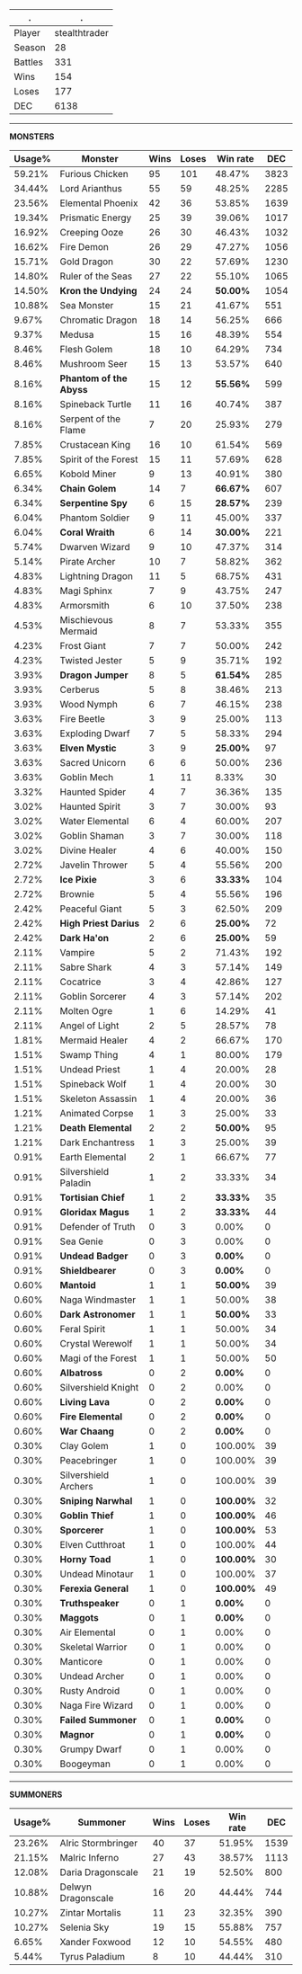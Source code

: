 .|.
|-|-
Player|stealthtrader
Season|28
Battles|331
Wins|154
Loses|177
DEC|6138

---
**MONSTERS**

Usage%|Monster|Wins|Loses|Win rate|DEC|
-|-|-|-|-|-|
59.21%|Furious Chicken|95|101|48.47%|3823|
34.44%|Lord Arianthus|55|59|48.25%|2285|
23.56%|Elemental Phoenix|42|36|53.85%|1639|
19.34%|Prismatic Energy|25|39|39.06%|1017|
16.92%|Creeping Ooze|26|30|46.43%|1032|
16.62%|Fire Demon|26|29|47.27%|1056|
15.71%|Gold Dragon|30|22|57.69%|1230|
14.80%|Ruler of the Seas|27|22|55.10%|1065|
14.50%|**Kron the Undying**|24|24|**50.00%**|1054|
10.88%|Sea Monster|15|21|41.67%|551|
9.67%|Chromatic Dragon|18|14|56.25%|666|
9.37%|Medusa|15|16|48.39%|554|
8.46%|Flesh Golem|18|10|64.29%|734|
8.46%|Mushroom Seer|15|13|53.57%|640|
8.16%|**Phantom of the Abyss**|15|12|**55.56%**|599|
8.16%|Spineback Turtle|11|16|40.74%|387|
8.16%|Serpent of the Flame|7|20|25.93%|279|
7.85%|Crustacean King|16|10|61.54%|569|
7.85%|Spirit of the Forest|15|11|57.69%|628|
6.65%|Kobold Miner|9|13|40.91%|380|
6.34%|**Chain Golem**|14|7|**66.67%**|607|
6.34%|**Serpentine Spy**|6|15|**28.57%**|239|
6.04%|Phantom Soldier|9|11|45.00%|337|
6.04%|**Coral Wraith**|6|14|**30.00%**|221|
5.74%|Dwarven Wizard|9|10|47.37%|314|
5.14%|Pirate Archer|10|7|58.82%|362|
4.83%|Lightning Dragon|11|5|68.75%|431|
4.83%|Magi Sphinx|7|9|43.75%|247|
4.83%|Armorsmith|6|10|37.50%|238|
4.53%|Mischievous Mermaid|8|7|53.33%|355|
4.23%|Frost Giant|7|7|50.00%|242|
4.23%|Twisted Jester|5|9|35.71%|192|
3.93%|**Dragon Jumper**|8|5|**61.54%**|285|
3.93%|Cerberus|5|8|38.46%|213|
3.93%|Wood Nymph|6|7|46.15%|238|
3.63%|Fire Beetle|3|9|25.00%|113|
3.63%|Exploding Dwarf|7|5|58.33%|294|
3.63%|**Elven Mystic**|3|9|**25.00%**|97|
3.63%|Sacred Unicorn|6|6|50.00%|236|
3.63%|Goblin Mech|1|11|8.33%|30|
3.32%|Haunted Spider|4|7|36.36%|135|
3.02%|Haunted Spirit|3|7|30.00%|93|
3.02%|Water Elemental|6|4|60.00%|207|
3.02%|Goblin Shaman|3|7|30.00%|118|
3.02%|Divine Healer|4|6|40.00%|150|
2.72%|Javelin Thrower|5|4|55.56%|200|
2.72%|**Ice Pixie**|3|6|**33.33%**|104|
2.72%|Brownie|5|4|55.56%|196|
2.42%|Peaceful Giant|5|3|62.50%|209|
2.42%|**High Priest Darius**|2|6|**25.00%**|72|
2.42%|**Dark Ha'on**|2|6|**25.00%**|59|
2.11%|Vampire|5|2|71.43%|192|
2.11%|Sabre Shark|4|3|57.14%|149|
2.11%|Cocatrice|3|4|42.86%|127|
2.11%|Goblin Sorcerer|4|3|57.14%|202|
2.11%|Molten Ogre|1|6|14.29%|41|
2.11%|Angel of Light|2|5|28.57%|78|
1.81%|Mermaid Healer|4|2|66.67%|170|
1.51%|Swamp Thing|4|1|80.00%|179|
1.51%|Undead Priest|1|4|20.00%|28|
1.51%|Spineback Wolf|1|4|20.00%|30|
1.51%|Skeleton Assassin|1|4|20.00%|36|
1.21%|Animated Corpse|1|3|25.00%|33|
1.21%|**Death Elemental**|2|2|**50.00%**|95|
1.21%|Dark Enchantress|1|3|25.00%|39|
0.91%|Earth Elemental|2|1|66.67%|77|
0.91%|Silvershield Paladin|1|2|33.33%|34|
0.91%|**Tortisian Chief**|1|2|**33.33%**|35|
0.91%|**Gloridax Magus**|1|2|**33.33%**|44|
0.91%|Defender of Truth|0|3|0.00%|0|
0.91%|Sea Genie|0|3|0.00%|0|
0.91%|**Undead Badger**|0|3|**0.00%**|0|
0.91%|**Shieldbearer**|0|3|**0.00%**|0|
0.60%|**Mantoid**|1|1|**50.00%**|39|
0.60%|Naga Windmaster|1|1|50.00%|38|
0.60%|**Dark Astronomer**|1|1|**50.00%**|33|
0.60%|Feral Spirit|1|1|50.00%|34|
0.60%|Crystal Werewolf|1|1|50.00%|34|
0.60%|Magi of the Forest|1|1|50.00%|50|
0.60%|**Albatross**|0|2|**0.00%**|0|
0.60%|Silvershield Knight|0|2|0.00%|0|
0.60%|**Living Lava**|0|2|**0.00%**|0|
0.60%|**Fire Elemental**|0|2|**0.00%**|0|
0.60%|**War Chaang**|0|2|**0.00%**|0|
0.30%|Clay Golem|1|0|100.00%|39|
0.30%|Peacebringer|1|0|100.00%|39|
0.30%|Silvershield Archers|1|0|100.00%|39|
0.30%|**Sniping Narwhal**|1|0|**100.00%**|32|
0.30%|**Goblin Thief**|1|0|**100.00%**|46|
0.30%|**Sporcerer**|1|0|**100.00%**|53|
0.30%|Elven Cutthroat|1|0|100.00%|44|
0.30%|**Horny Toad**|1|0|**100.00%**|30|
0.30%|Undead Minotaur|1|0|100.00%|37|
0.30%|**Ferexia General**|1|0|**100.00%**|49|
0.30%|**Truthspeaker**|0|1|**0.00%**|0|
0.30%|**Maggots**|0|1|**0.00%**|0|
0.30%|Air Elemental|0|1|0.00%|0|
0.30%|Skeletal Warrior|0|1|0.00%|0|
0.30%|Manticore|0|1|0.00%|0|
0.30%|Undead Archer|0|1|0.00%|0|
0.30%|Rusty Android|0|1|0.00%|0|
0.30%|Naga Fire Wizard|0|1|0.00%|0|
0.30%|**Failed Summoner**|0|1|**0.00%**|0|
0.30%|**Magnor**|0|1|**0.00%**|0|
0.30%|Grumpy Dwarf|0|1|0.00%|0|
0.30%|Boogeyman|0|1|0.00%|0|

---
**SUMMONERS**

Usage%|Summoner|Wins|Loses|Win rate|DEC|
-|-|-|-|-|-|
23.26%|Alric Stormbringer|40|37|51.95%|1539|
21.15%|Malric Inferno|27|43|38.57%|1113|
12.08%|Daria Dragonscale|21|19|52.50%|800|
10.88%|Delwyn Dragonscale|16|20|44.44%|744|
10.27%|Zintar Mortalis|11|23|32.35%|390|
10.27%|Selenia Sky|19|15|55.88%|757|
6.65%|Xander Foxwood|12|10|54.55%|480|
5.44%|Tyrus Paladium|8|10|44.44%|310|
